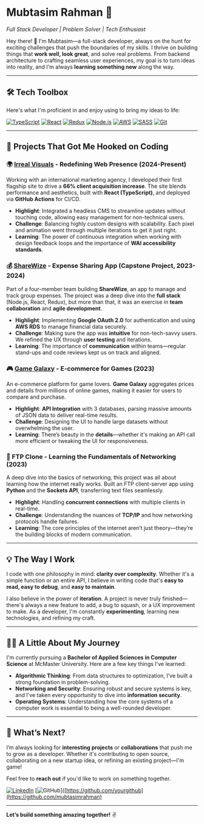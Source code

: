 # Mubtasim Rahman 🚀

*Full Stack Developer | Problem Solver | Tech Enthusiast*

Hey there! 👋 I'm Mubtasim—a full-stack developer, always on the hunt for exciting challenges that push the boundaries of my skills. I thrive on building things that **work well, look great**, and solve real problems. From backend architecture to crafting seamless user experiences, my goal is to turn ideas into reality, and I'm always **learning something new** along the way.

---

## 🛠 Tech Toolbox

Here's what I'm proficient in and enjoy using to bring my ideas to life:

[![TypeScript](https://img.shields.io/badge/TypeScript-blue?style=plastic&logo=typescript&logoColor=white)](https://www.typescriptlang.org/)
[![React](https://img.shields.io/badge/React-61DAFB?style=plastic&logo=react&logoColor=black)](https://react.dev/)
[![Redux](https://img.shields.io/badge/Redux-764ABC?style=plastic&logo=redux&logoColor=white)](https://redux.js.org/)
[![Node.js](https://img.shields.io/badge/Node.js-339933?style=plastic&logo=nodedotjs&logoColor=white)](https://nodejs.org/)
[![AWS](https://img.shields.io/badge/AWS-orange?style=plastic&logo=amazon-aws&logoColor=white)](https://aws.amazon.com/)
[![SASS](https://img.shields.io/badge/SASS-hotpink?style=plastic&logo=sass&logoColor=white)](https://sass-lang.com/)
[![Git](https://img.shields.io/badge/Git-F05032?style=plastic&logo=git&logoColor=white)](https://git-scm.com/)

---

## 🚀 Projects That Got Me Hooked on Coding

### **🌍 [Irreal Visuals](https://irrealvisuals.com) - Redefining Web Presence (2024-Present)**
Working with an international marketing agency, I developed their first flagship site to drive a **66% client acquisition increase**. The site blends performance and aesthetics, built with **React (TypeScript)**, and deployed via **GitHub Actions** for CI/CD.

- **Highlight**: Integrated a headless CMS to streamline updates without touching code, allowing easy management for non-technical users.
- **Challenge**: Balancing highly custom designs with scalability. Each pixel and animation went through multiple iterations to get it just right. 
- **Learning**: The power of continuous integration when working with design feedback loops and the importance of **WAI accessibility standards**.

### **💰 [ShareWize](https://github.com/mubtasimrahman/Capstone-ShareWize) - Expense Sharing App (Capstone Project, 2023-2024)**
Part of a four-member team building **ShareWize**, an app to manage and track group expenses. The project was a deep dive into the **full stack** (Node.js, React, Redux), but more than that, it was an exercise in **team collaboration** and **agile development**.

- **Highlight**: Implementing **Google OAuth 2.0** for authentication and using **AWS RDS** to manage financial data securely.
- **Challenge**: Making sure the app was **intuitive** for non-tech-savvy users. We refined the UX through **user testing** and iterations.
- **Learning**: The importance of **communication** within teams—regular stand-ups and code reviews kept us on track and aligned.

### **🎮 [Game Galaxy](https://mubtasimrahman.github.io/Game-Galaxy/) - E-commerce for Games (2023)**
An e-commerce platform for game lovers. **Game Galaxy** aggregates prices and details from millions of online games, making it easier for users to compare and purchase. 

- **Highlight**: **API Integration** with 3 databases, parsing massive amounts of JSON data to deliver real-time results.
- **Challenge**: Designing the UI to handle large datasets without overwhelming the user. 
- **Learning**: There’s beauty in the **details**—whether it's making an API call more efficient or tweaking the UI for responsiveness.

### **📡 FTP Clone - Learning the Fundamentals of Networking (2023)**
A deep dive into the basics of networking, this project was all about learning how the internet really works. Built an FTP client-server app using **Python** and the **Sockets API**, transferring text files seamlessly.

- **Highlight**: Handling **concurrent connections** with multiple clients in real-time.
- **Challenge**: Understanding the nuances of **TCP/IP** and how networking protocols handle failures.
- **Learning**: The core principles of the internet aren’t just theory—they’re the building blocks of modern communication.

---

## 💡 The Way I Work

I code with one philosophy in mind: **clarity over complexity**. Whether it's a simple function or an entire API, I believe in writing code that's **easy to read, easy to debug**, and **easy to maintain**.

I also believe in the power of **iteration**. A project is never truly finished—there's always a new feature to add, a bug to squash, or a UX improvement to make. As a developer, I'm constantly **experimenting**, learning new technologies, and refining my craft.

---

## 👨‍🎓 A Little About My Journey

I'm currently pursuing a **Bachelor of Applied Sciences in Computer Science** at McMaster University. Here are a few key things I've learned:

- **Algorithmic Thinking**: From data structures to optimization, I've built a strong foundation in problem-solving.
- **Networking and Security**: Ensuring robust and secure systems is key, and I've taken every opportunity to dive into **information security**.
- **Operating Systems**: Understanding how the core systems of a computer work is essential to being a well-rounded developer.

---

## 🧐 What’s Next?

I’m always looking for **interesting projects** or **collaborations** that push me to grow as a developer. Whether it's contributing to open source, collaborating on a new startup idea, or refining an existing project—I'm game! 

Feel free to **reach out** if you'd like to work on something together.

[![LinkedIn](https://img.shields.io/badge/LinkedIn-connect-blue?style=plastic&logo=linkedin&logoColor=white)](https://linkedin.com/in/mubtasimrahman)
[![GitHub](https://img.shields.io/badge/GitHub-black?style=plastic&logo=github&logoColor=white)]([https://github.com/yourgithub](https://github.com/mubtasimrahman)


---

**Let’s build something amazing together!** ✌️

